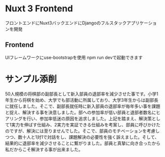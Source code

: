 # Nuxt 3 Frontend
フロントエンドにNuxt3バックエンドにDjangoのフルスタックアプリケーションを開発

## Frontend
UIフレームワークにuse-bootstrapを使用
npm run devで起動できます


# サンプル添削
 50人規模の将棋部の副部長として新入部員の退部率を減少させた事です。小学1年生から将棋を始め、大学でも部活動に所属しており、大学3年生からは副部長に就任しました。そこで、副部長就任時に新入部員の退部率が毎年多い事を課題と捉え、解決する事を決意しました。部への参加率が低い部員と退部者数名にヒアリングを行い、参加率低迷の原因を追求しました。上記を踏まえ、解決策として1実力を伸ばす仕組み、2実力を実証できる仕組みを考案し、部員に呼びかけたのですが、解決には至りませんでした。そこで、部員のモチベーションを考慮しつつ、数十人と1対1で対話をし、課題解決の必要性を強く訴えました。そして、結果的に退部率を減少させることに繋がりました。部員と真摯に向き合ったから私だからこそ解決する事が出来ました。
